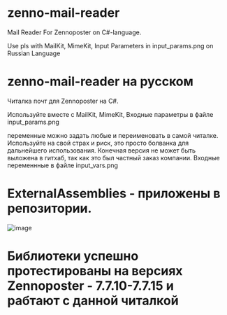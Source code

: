 # zenno-mail-reader
Mail Reader For Zennoposter on C#-language.

Use pls with MailKit, MimeKit, 
Input Parameters in input_params.png on Russian Language


# zenno-mail-reader на русском
Читалка почт для Zennoposter на C#.

Используйте вместе с MailKit, MimeKit, 
Входные параметры в файле input_params.png

переменные можно задать любые и переименовать в самой читалке. Используйте на свой страх и риск, это просто болванка для дальнейшего использования.
Конечная версия не может быть выложена в гитхаб, так как это был частный заказ компании.
Входные переменнные в файле input_vars.png


# ExternalAssemblies - приложены в репозитории.
![image](https://github.com/user-attachments/assets/dfe24603-a1fb-4574-9616-96f1e0970aed)


# Библиотеки успешно протестированы на версиях Zennoposter - 7.7.10-7.7.15 и рабтают с данной читалкой
